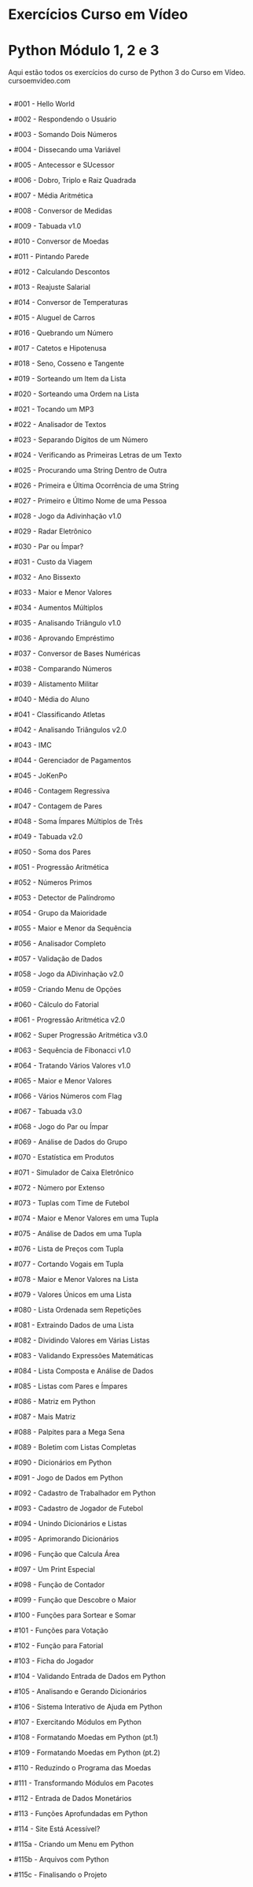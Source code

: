 # Exercícios Curso em Vídeo
# Python Módulo 1, 2 e 3

Aqui estão todos os exercícios do curso de Python 3 do Curso em Vídeo. cursoemvideo.com
##
• #001 - Hello World

• #002 - Respondendo o Usuário

• #003 - Somando Dois Números

• #004 - Dissecando uma Variável

• #005 - Antecessor e SUcessor

• #006 - Dobro, Triplo e Raiz Quadrada

• #007 - Média Aritmética

• #008 - Conversor de Medidas

• #009 - Tabuada v1.0

• #010 - Conversor de Moedas

• #011 - Pintando Parede

• #012 - Calculando Descontos

• #013 - Reajuste Salarial

• #014 - Conversor de Temperaturas

• #015 - Aluguel de Carros

• #016 - Quebrando um Número

• #017 - Catetos e Hipotenusa

• #018 - Seno, Cosseno e Tangente

• #019 - Sorteando um Item da Lista

• #020 - Sorteando uma Ordem na Lista

• #021 - Tocando um MP3

• #022 - Analisador de Textos

• #023 - Separando Dígitos de um Número

• #024 - Verificando as Primeiras Letras de um Texto

• #025 - Procurando uma String Dentro de Outra

• #026 - Primeira e Última Ocorrência de uma String

• #027 - Primeiro e Último Nome de uma Pessoa

• #028 - Jogo da Adivinhação v1.0

• #029 - Radar Eletrônico

• #030 - Par ou Ímpar?

• #031 - Custo da Viagem

• #032 - Ano Bissexto

• #033 - Maior e Menor Valores

• #034 - Aumentos Múltiplos

• #035 - Analisando Triângulo v1.0

• #036 - Aprovando Empréstimo

• #037 - Conversor de Bases Numéricas

• #038 - Comparando Números

• #039 - Alistamento Militar

• #040 - Média do Aluno

• #041 - Classificando Atletas

• #042 - Analisando Triângulos v2.0

• #043 - IMC

• #044 - Gerenciador de Pagamentos

• #045 - JoKenPo

• #046 - Contagem Regressiva

• #047 - Contagem de Pares

• #048 - Soma Ímpares Múltiplos de Três

• #049 - Tabuada v2.0

• #050 - Soma dos Pares

• #051 - Progressão Aritmética

• #052 - Números Primos

• #053 - Detector de Palíndromo

• #054 - Grupo da Maioridade

• #055 - Maior e Menor da Sequência

• #056 - Analisador Completo

• #057 - Validação de Dados

• #058 - Jogo da ADivinhação v2.0

• #059 - Criando Menu de Opções

• #060 - Cálculo do Fatorial

• #061 - Progressão Aritmética v2.0

• #062 - Super Progressão Aritmética v3.0

• #063 - Sequência de Fibonacci v1.0

• #064 - Tratando Vários Valores v1.0

• #065 - Maior e Menor Valores

• #066 - Vários Números com Flag

• #067 - Tabuada v3.0

• #068 - Jogo do Par ou Ímpar

• #069 - Análise de Dados do Grupo

• #070 - Estatística em Produtos

• #071 - Simulador de Caixa Eletrônico

• #072 - Número por Extenso

• #073 - Tuplas com Time de Futebol

• #074 - Maior e Menor Valores em uma Tupla

• #075 - Análise de Dados em uma Tupla

• #076 - Lista de Preços com Tupla

• #077 - Cortando Vogais em Tupla

• #078 - Maior e Menor Valores na Lista

• #079 - Valores Únicos em uma Lista

• #080 - Lista Ordenada sem Repetições

• #081 - Extraindo Dados de uma Lista

• #082 - Dividindo Valores em Várias Listas

• #083 - Validando Expressões Matemáticas

• #084 - Lista Composta e Análise de Dados

• #085 - Listas com Pares e Ímpares

• #086 - Matriz em Python

• #087 - Mais Matriz

• #088 - Palpites para a Mega Sena

• #089 - Boletim com Listas Completas

• #090 - Dicionários em Python

• #091 - Jogo de Dados em Python

• #092 - Cadastro de Trabalhador em Python

• #093 - Cadastro de Jogador de Futebol

• #094 - Unindo Dicionários e Listas

• #095 - Aprimorando Dicionários

• #096 - Função que Calcula Área

• #097 - Um Print Especial

• #098 - Função de Contador

• #099 - Função que Descobre o Maior

• #100 - Funções para Sortear e Somar

• #101 - Funções para Votação

• #102 - Função para Fatorial

• #103 - Ficha do Jogador

• #104 - Validando Entrada de Dados em Python

• #105 - Analisando e Gerando Dicionários

• #106 - Sistema Interativo de Ajuda em Python

• #107 - Exercitando Módulos em Python

• #108 - Formatando Moedas em Python (pt.1)

• #109 - Formatando Moedas em Python (pt.2)

• #110 - Reduzindo o Programa das Moedas

• #111 - Transformando Módulos em Pacotes

• #112 - Entrada de Dados Monetários

• #113 - Funções Aprofundadas em Python

• #114 - Site Está Acessível?

• #115a - Criando um Menu em Python

• #115b - Arquivos com Python

• #115c - Finalisando o Projeto
